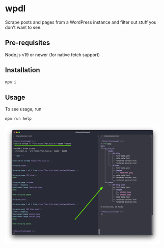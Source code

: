 # wpdl

Scrape posts and pages from a WordPress instance and filter out stuff you don't want to see.

## Pre-requisites

Node.js v19 or newer (for native fetch support)

## Installation

```bash
npm i
```

## Usage

To see usage, run

```bash
npm run help
```

![Screenshot of example usage of the tool in a terminal emulator.](./usage.png)
